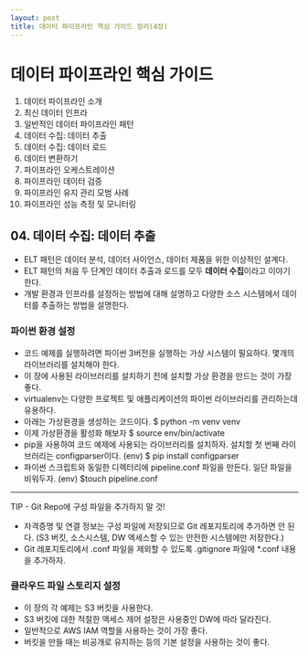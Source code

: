 ```yaml
---
layout: post
title: 데이터 파이프라인 핵심 가이드 정리(4장) 
---
```


#  데이터 파이프라인 핵심 가이드

01. 데이터 파이프라인 소개
02. 최신 데이터 인프라
03. 일반적인 데이터 파이프라인 패턴
04. 데이터 수집: 데이터 추출
05. 데이터 수집: 데이터 로드
06. 데이터 변환하기
07. 파이프라인 오케스트레이션
08. 파이프라인 데이터 검증
09. 파이프라인 유지 관리 모범 사례
10.  파이프라인 성능 측정 및 모니터링 


## 04. 데이터 수집: 데이터 추출
* ELT 패턴은 데이터 분석, 데이터 사이언스, 데이터 제품을 위한 이상적인 설계다. 
* ELT 패턴의 처음 두 단계인 데이터 추출과 로드를 모두 **데이터 수집**이라고 이야기 한다.
* 개발 환경과 인프라를 설정하는 방법에 대해 설명하고 다양한 소스 시스템에서 데이터를 추출하는 방법을 설명한다.

### 파이썬 환경 설정
* 코드 예제를 실행하려면 파이썬 3버전을 실행하는 가상 시스템이 필요하다. 몇개의 라이브러리를 설치해야 한다.
* 이 장에 사용된 라이브러리를 설치하기 전에 설치할 가상 환경을 만드는 것이 가장 좋다.
* virtualenv는 다양한 프로젝트 및 애플리케이션의 파이썬 라이브러리를 관리하는데 유용하다.
* 아래는 가상환경을 생성하는 코드이다.
    $ python -m venv venv
* 이제 가상환경을 활성화 해보자
    $ source env/bin/activate
* pip을 사용하여 코드 예제에 사용되는 라이브러리를 설치하자. 설치할 첫 번째 라이브러리는 configparser이다.
     (env) $ pip install configparser
* 파이썬 스크립트와 동일한 디렉터리에 pipeline.conf 파일을 만든다. 일단 파일을 비워두자.
    (env) $touch pipeline.conf 
---
TIP - Git Repo에 구성 파일을 추가하지 말 것!
* 자격증명 및 연결 정보는 구성 파일에 저장되므로 Git 레포지토리에 추가하면 안 된다.
  (S3 버킷, 소스시스템, DW 엑세스할 수 있는 안전한 시스템에만 저장한다.)
* Git 레포지토리에서 .conf 파일을 제외할 수 있도록 .gitignore 파일에 *.conf 내용을 추가하자.

### 클라우드 파일 스토리지 설정
* 이 장의 각 예제는 S3 버킷을 사용한다.
* S3 버킷에 대한 적절한 액세스 제어 설정은 사용중인 DW에 따라 달라진다.
* 일반적으로 AWS IAM 역할을 사용하는 것이 가장 좋다.
* 버킷을 만들 때는 비공개로 유지하는 등의 기본 설정을 사용하는 것이 좋다.
